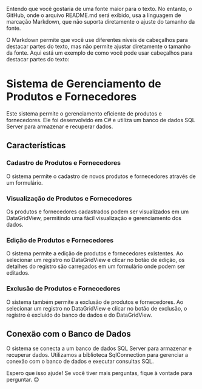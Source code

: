Entendo que você gostaria de uma fonte maior para o texto. No entanto, o GitHub, onde o arquivo README.md será exibido, usa a linguagem de marcação Markdown, que não suporta diretamente o ajuste do tamanho da fonte.

O Markdown permite que você use diferentes níveis de cabeçalhos para destacar partes do texto, mas não permite ajustar diretamente o tamanho da fonte. Aqui está um exemplo de como você pode usar cabeçalhos para destacar partes do texto:

# Sistema de Gerenciamento de Produtos e Fornecedores

Este sistema permite o gerenciamento eficiente de produtos e fornecedores. Ele foi desenvolvido em C# e utiliza um banco de dados SQL Server para armazenar e recuperar dados.

## Características

### Cadastro de Produtos e Fornecedores
O sistema permite o cadastro de novos produtos e fornecedores através de um formulário.

### Visualização de Produtos e Fornecedores
Os produtos e fornecedores cadastrados podem ser visualizados em um DataGridView, permitindo uma fácil visualização e gerenciamento dos dados.

### Edição de Produtos e Fornecedores
O sistema permite a edição de produtos e fornecedores existentes. Ao selecionar um registro no DataGridView e clicar no botão de edição, os detalhes do registro são carregados em um formulário onde podem ser editados.

### Exclusão de Produtos e Fornecedores
O sistema também permite a exclusão de produtos e fornecedores. Ao selecionar um registro no DataGridView e clicar no botão de exclusão, o registro é excluído do banco de dados e do DataGridView.

## Conexão com o Banco de Dados

O sistema se conecta a um banco de dados SQL Server para armazenar e recuperar dados. Utilizamos a biblioteca SqlConnection para gerenciar a conexão com o banco de dados e executar consultas SQL.

Espero que isso ajude! Se você tiver mais perguntas, fique à vontade para perguntar. 😊
